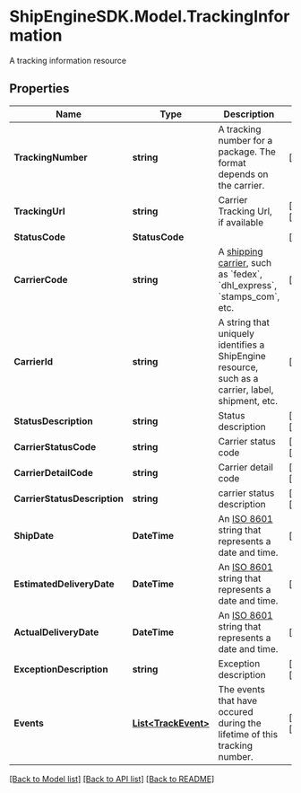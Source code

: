 # ShipEngineSDK.Model.TrackingInformation
A tracking information resource

## Properties

Name | Type | Description | Notes
------------ | ------------- | ------------- | -------------
**TrackingNumber** | **string** | A tracking number for a package. The format depends on the carrier. | [optional] 
**TrackingUrl** | **string** | Carrier Tracking Url, if available | [optional] [readonly] 
**StatusCode** | **StatusCode** |  | [optional] 
**CarrierCode** | **string** | A [shipping carrier](https://www.shipengine.com/docs/carriers/setup/), such as &#x60;fedex&#x60;, &#x60;dhl_express&#x60;, &#x60;stamps_com&#x60;, etc.  | [optional] 
**CarrierId** | **string** | A string that uniquely identifies a ShipEngine resource, such as a carrier, label, shipment, etc. | [optional] 
**StatusDescription** | **string** | Status description | [optional] [readonly] 
**CarrierStatusCode** | **string** | Carrier status code | [optional] [readonly] 
**CarrierDetailCode** | **string** | Carrier detail code | [optional] [readonly] 
**CarrierStatusDescription** | **string** | carrier status description | [optional] [readonly] 
**ShipDate** | **DateTime** | An [ISO 8601](https://en.wikipedia.org/wiki/ISO_8601) string that represents a date and time.  | [optional] 
**EstimatedDeliveryDate** | **DateTime** | An [ISO 8601](https://en.wikipedia.org/wiki/ISO_8601) string that represents a date and time.  | [optional] 
**ActualDeliveryDate** | **DateTime** | An [ISO 8601](https://en.wikipedia.org/wiki/ISO_8601) string that represents a date and time.  | [optional] 
**ExceptionDescription** | **string** | Exception description | [optional] [readonly] 
**Events** | [**List&lt;TrackEvent&gt;**](TrackEvent.md) | The events that have occured during the lifetime of this tracking number. | [optional] [readonly] 

[[Back to Model list]](../README.md#documentation-for-models) [[Back to API list]](../README.md#documentation-for-api-endpoints) [[Back to README]](../README.md)

